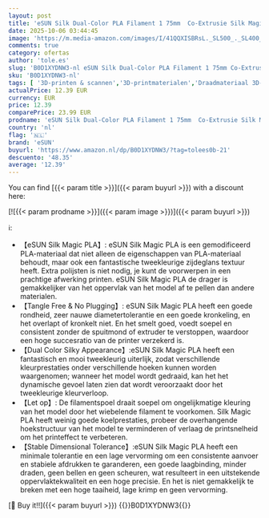 ```yaml
---
layout: post
title: 'eSUN Silk Dual-Color PLA Filament 1 75mm  Co-Extrusie Silk Magic PLA 3D printing filament  kleurverloop wisselend 1KG spoel  2 2 LBS  voor 3D printers  Silk Rood Goud  1KG '
date: 2025-10-06 03:44:45
image: 'https://m.media-amazon.com/images/I/41QQXISBRsL._SL500_._SL400_.jpg'
comments: true
category: ofertas
author: 'tole.es'
slug: 'B0D1XYDNW3-nl eSUN Silk Dual-Color PLA Filament 1 75mm Co-Extrusie Silk...'
sku: 'B0D1XYDNW3-nl'
tags: [ '3D-printen & scannen','3D-printmaterialen','Draadmateriaal 3D-printers','Zakelijk, industrie & wetenschap','esun','🇳🇱', ]
actualPrice: 12.39 EUR
currency: EUR
price: 12.39
comparePrice: 23.99 EUR
prodname: 'eSUN Silk Dual-Color PLA Filament 1 75mm  Co-Extrusie Silk Magic PLA 3D printing filament  kleurverloop wisselend 1KG spoel  2 2 LBS  voor 3D printers  Silk Rood Goud  1KG '
country: 'nl'
flag: '🇳🇱'
brand: 'eSUN'
buyurl: 'https://www.amazon.nl/dp/B0D1XYDNW3/?tag=tolees0b-21'
descuento: '48.35'
average: '12.39'
---
```


You can find [{{< param title >}}]({{< param buyurl >}}) with a discount here:

[![{{< param prodname >}}]({{< param image >}})]({{< param buyurl >}})

ℹ️:

- 【eSUN Silk Magic PLA】: eSUN Silk Magic PLA is een gemodificeerd PLA-materiaal dat niet alleen de eigenschappen van PLA-materiaal behoudt, maar ook een fantastische tweekleurige zijdeglans textuur heeft. Extra polijsten is niet nodig, je kunt de voorwerpen in een prachtige afwerking printen. eSUN Silk Magic PLA de drager is gemakkelijker van het oppervlak van het model af te pellen dan andere materialen.
- 【Tangle Free & No Plugging】: eSUN Silk Magic PLA heeft een goede rondheid, zeer nauwe diametertolerantie en een goede kronkeling, en het overlapt of kronkelt niet. En het smelt goed, voedt soepel en consistent zonder de spuitmond of extruder te verstoppen, waardoor een hoge succesratio van de printer verzekerd is.
- 【Dual Color Silky Appearance】:eSUN Silk Magic PLA heeft een fantastisch en mooi tweekleurig uiterlijk, zodat verschillende kleurprestaties onder verschillende hoeken kunnen worden waargenomen; wanneer het model wordt gedraaid, kan het het dynamische gevoel laten zien dat wordt veroorzaakt door het tweekleurige kleurverloop.
- 【Let op】: De filamentspoel draait soepel om ongelijkmatige kleuring van het model door het wiebelende filament te voorkomen. Silk Magic PLA heeft weinig goede koelprestaties, probeer de overhangende hoekstructuur van het model te verminderen of verlaag de printsnelheid om het printeffect te verbeteren.
- 【Stable Dimensional Tolerance】:eSUN Silk Magic PLA heeft een minimale tolerantie en een lage vervorming om een consistente aanvoer en stabiele afdrukken te garanderen, een goede laagbinding, minder draden, geen bellen en geen scheuren, wat resulteert in een uitstekende oppervlaktekwaliteit en een hoge precisie. En het is niet gemakkelijk te breken met een hoge taaiheid, lage krimp en geen vervorming.

[🛒 Buy it!!]({{< param buyurl >}})
{{<world>}}B0D1XYDNW3{{</world>}}
